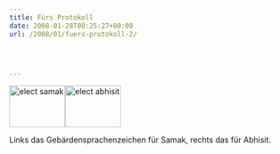 ```yaml
---
title: Fürs Protokoll
date: 2008-01-28T00:25:27+00:00
url: /2008/01/fuers-protokoll-2/




---
```

<div class="clearfix">
  <a href="http://www.flickr.com/photos/schreibblogade/2226301566/" title="elect samak by Patrick Kollitsch, on Flickr"><img src="//farm3.static.flickr.com/2362/2226301566_e0dc5d1e53_t.jpg" width="100" height="75" alt="elect samak" /></a><a href="http://www.flickr.com/photos/schreibblogade/2225512943/" title="elect abhisit by Patrick Kollitsch, on Flickr"><img src="//farm3.static.flickr.com/2392/2225512943_59451bb496_t.jpg" width="100" height="75" alt="elect abhisit" /></a>
</div>

Links das Gebärdensprachenzeichen für Samak, rechts das für Abhisit.
